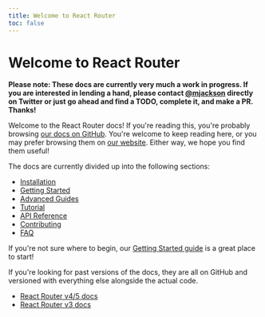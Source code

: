 ```yaml
---
title: Welcome to React Router
toc: false
---
```


# Welcome to React Router

<a name="top"></a>

**Please note: These docs are currently very much a work in progress. If you are interested in lending a hand, please contact [@mjackson](https://twitter.com/mjackson) directly on Twitter or just go ahead and find a TODO, complete it, and make a PR. Thanks!**

Welcome to the React Router docs! If you're reading this, you're probably browsing [our docs on GitHub](/docs). You're welcome to keep reading here, or you may prefer browsing them on [our website](#TODO). Either way, we hope you find them useful!

The docs are currently divided up into the following sections:

- [Installation](installation)
- [Getting Started](installation/getting-started.md)
- [Advanced Guides](advanced-guides)
- [Tutorial](tutorial)
- [API Reference](api-reference.md)
- [Contributing](contributing.md)
- [FAQ](faq.md)

If you're not sure where to begin, our [Getting Started guide](installation/getting-started.md) is a great place to start!

If you're looking for past versions of the docs, they are all on GitHub and versioned with everything else alongside the actual code.

- [React Router v4/5 docs](#TODO)
- [React Router v3 docs](#TODO)
